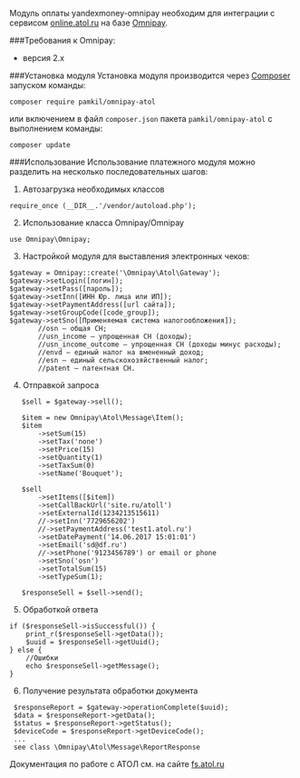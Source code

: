 Модуль оплаты yandexmoney-omnipay необходим для интеграции с сервисом [online.atol.ru](http://online.atol.ru/) на базе [Omnipay](http://omnipay.thephpleague.com/).

###Требования к Omnipay:
* версия 2.x

###Установка модуля
Установка модуля производится через [Composer](https://getcomposer.org/) запуском команды:
```
composer require pamkil/omnipay-atol
```
или включением в файл `composer.json` пакета `pamkil/omnipay-atol` с выполнением команды:
```
composer update
```
###Использование
Использование платежного модуля можно разделить на несколько последовательных шагов:

1. Автозагрузка необходимых классов
 ```
require_once (__DIR__.'/vendor/autoload.php');
 ```

2. Использование класса Omnipay/Omnipay
 ```
use Omnipay\Omnipay;
 ```
3. Настройкой модуля для выставления электронных чеков:
 ```
$gateway = Omnipay::create('\Omnipay\Atol\Gateway');
$gateway->setLogin([логин]);
$gateway->setPass([пароль]);
$gateway->setInn([ИНН Юр. лица или ИП]);
$gateway->setPaymentAddress([url сайта]);
$gateway->setGroupCode([code_group]);
$gateway->setSno([Применяемая система налогообложения]); 
        //osn – общая СН;
        //usn_income – упрощенная СН (доходы);
        //usn_income_outcome – упрощенная СН (доходы минус расходы);
        //envd – единый налог на вмененный доход;
        //esn – единый сельскохозяйственный налог;
        //patent – патентная СН. 

 ```
4. Отправкой запроса
 ```
    $sell = $gateway->sell();
    
    $item = new Omnipay\Atol\Message\Item();
    $item
        ->setSum(15)
        ->setTax('none')
        ->setPrice(15)
        ->setQuantity(1)
        ->setTaxSum(0)
        ->setName('Bouquet');
        
    $sell
        ->setItems([$item])
        ->setCallBackUrl('site.ru/atoll')
        ->setExternalId(1234213515611)
        //->setInn('7729656202')
        //->setPaymentAddress('test1.atol.ru')
        ->setDatePayment('14.06.2017 15:01:01')
        ->setEmail('sd@df.ru')
        //->setPhone('9123456789') or email or phone
        ->setSno('osn')
        ->setTotalSum(15)
        ->setTypeSum(1);
        
    $responseSell = $sell->send();
 ```
5. Обработкой ответа 
```
if ($responseSell->isSuccessful()) {
    print_r($responseSell->getData());
    $uuid = $responseSell->getUuid();
} else {
    //Ошибки
    echo $responseSell->getMessage();
}
```
6. Получение результата обработки документа
```
 $responseReport = $gateway->operationComplete($uuid);
 $data = $responseReport->getData();
 $status = $responseReport->getStatus();
 $deviceCode = $responseReport->getDeviceCode();
 ...
 see class \Omnipay\Atol\Message\ReportResponse
```

Документация по работе с АТОЛ см. на сайте [fs.atol.ru](http://fs.atol.ru/)